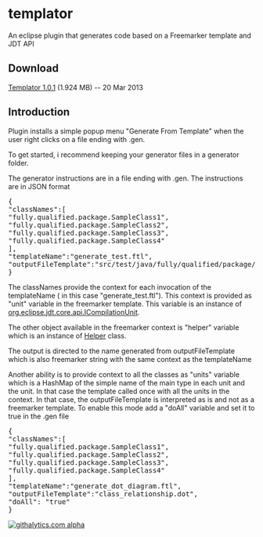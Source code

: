 templator
=========

An eclipse plugin that generates code based on a Freemarker template and JDT API

Download
--------

[Templator 1.0.1][dl] (1.924 MB) -- 20 Mar 2013

[dl]: https://github.com/karajdaar/templator/blob/master/updatesite.archives/templator.zip?raw=true


Introduction
-----------

Plugin installs a simple popup menu "Generate From Template" when the user right clicks on a file ending with .gen. 

To get started, i recommend keeping your generator files in a generator folder. 

The generator instructions are in a file ending with .gen. The instructions are in JSON format

<pre>
{
"classNames":[
"fully.qualified.package.SampleClass1", 
"fully.qualified.package.SampleClass2", 
"fully.qualified.package.SampleClass3", 
"fully.qualified.package.SampleClass4" 
],
"templateName":"generate_test.ftl",
"outputFileTemplate":"src/test/java/fully/qualified/package/${unit.types[0].elementName}Test.java"
}
</pre>

The classNames provide the context for each invocation of the templateName ( in this case "generate_test.ftl"). This context is provided as "unit" variable in the freemarker 
template. This variable is an instance of [org.eclipse.jdt.core.api.ICompilationUnit].

[org.eclipse.jdt.core.api.ICompilationUnit]: http://publib.boulder.ibm.com/infocenter/iadthelp/v6r0/index.jsp?topic=/org.eclipse.jdt.doc.isv/reference/api/org/eclipse/jdt/core/ICompilationUnit.html 

The other object available in the freemarker context is "helper" variable which is an instance of [Helper] class.

[Helper]: https://github.com/karajdaar/templator/blob/master/com.github.templator/src/com/github/templator/popup/actions/Helper.java

The output is directed to the name generated from outputFileTemplate which is also freemarker string with the same context as the templateName

Another ability is to provide context to all the classes as "units" variable which is a HashMap of the simple name of the main type in each unit and the unit. In that case the 
template called once with all the units in the context. In that case, the outputFileTemplate is interpreted as is and not as a freemarker template. To enable this mode
add a "doAll" variable and set it to true in the .gen file


<pre>
{
"classNames":[
"fully.qualified.package.SampleClass1", 
"fully.qualified.package.SampleClass2", 
"fully.qualified.package.SampleClass3", 
"fully.qualified.package.SampleClass4" 
],
"templateName":"generate_dot_diagram.ftl",
"outputFileTemplate":"class_relationship.dot",
"doAll": "true"
}
</pre>
[![githalytics.com alpha](https://cruel-carlota.pagodabox.com/6fd4f2a902f938b153ba3e7463913348 "githalytics.com")](http://githalytics.com/karajdaar/templator)